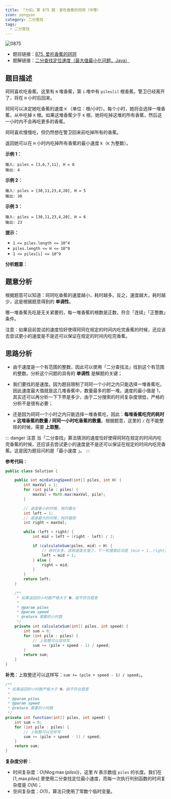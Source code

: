 ```yaml
---
title: 「力扣」第 875 题：爱吃香蕉的珂珂（中等）
icon: yongyan
category: 二分查找
tags:
  - 二分查找
---
```


![0875](https://tva1.sinaimg.cn/large/008i3skNgy1gx8zi70sf1j30p00an3yr.jpg)

- 题目链接：[875. 爱吃香蕉的珂珂](https://leetcode-cn.com/problems/koko-eating-bananas/)
- 题解链接：[二分查找定位速度（最大值最小化问题，Java）](https://leetcode-cn.com/problems/koko-eating-bananas/solution/er-fen-cha-zhao-ding-wei-su-du-by-liweiwei1419/)

## 题目描述

珂珂喜欢吃香蕉。这里有 `N` 堆香蕉，第 `i` 堆中有 `piles[i]` 根香蕉。警卫已经离开了，将在 `H` 小时后回来。

珂珂可以决定她吃香蕉的速度 `K` （单位：根/小时）。每个小时，她将会选择一堆香蕉，从中吃掉 `K` 根。如果这堆香蕉少于 `K` 根，她将吃掉这堆的所有香蕉，然后这一小时内不会再吃更多的香蕉。

珂珂喜欢慢慢吃，但仍然想在警卫回来前吃掉所有的香蕉。

返回她可以在 `H` 小时内吃掉所有香蕉的最小速度 `K`（`K` 为整数）。

**示例 1：**

```
输入: piles = [3,6,7,11], H = 8
输出: 4
```

**示例 2：**

```
输入: piles = [30,11,23,4,20], H = 5
输出: 30
```

**示例 3：**

```
输入: piles = [30,11,23,4,20], H = 6
输出: 23
```

**提示：**

- `1 <= piles.length <= 10^4`
- `piles.length <= H <= 10^9`
- `1 <= piles[i] <= 10^9`

**分析题意**：

## 题意分析

根据题意可以知道：珂珂吃香蕉的速度越小，耗时越多。反之，速度越大，耗时越少，这是根据题意得到的 **单调性**。

哪一堆香蕉先吃是无关紧要的，每一堆香蕉的根数是正数，符合「连续」「正整数」条件。

注意：如果目前尝试的速度恰好使得珂珂在规定的时间内吃完香蕉的时候，还应该去尝试更小的速度是不是还可以保证在规定的时间内吃完香蕉。

## 思路分析

- 由于速度是一个有范围的整数，因此可以使用「二分查找法」找到这个有范围的整数。分析这个问题的具有的 **单调性** 是解题的关键；

- 我们要找的是速度。因为题目限制了珂珂一个小时之内只能选择一堆香蕉吃，因此速度最大值就是这几堆香蕉中，数量最多的那一堆。速度的最小值是 $1$，其实还可以再分析一下下界是多少，由于二分搜索的时间复杂度很低，严格的分析不是很有必要；
- 还是因为珂珂一个小时之内只能选择一堆香蕉吃，因此：**每堆香蕉吃完的耗时 = 这堆香蕉的数量 / 珂珂一小时吃香蕉的数量**。根据题意，这里的 `/` 在不能整除的时候，需要 **上取整**。

::: danger 注意
当「二分查找」算法猜测的速度恰好使得珂珂在规定的时间内吃完香蕉的时候，还应该去尝试更小的速度是不是还可以保证在规定的时间内吃完香蕉。这是因为题目问的是「最小速度 」。
:::

**参考代码**：

```Java []
public class Solution {

    public int minEatingSpeed(int[] piles, int H) {
        int maxVal = 1;
        for (int pile : piles) {
            maxVal = Math.max(maxVal, pile);
        }

        // 速度最小的时候，耗时最长
        int left = 1;
        // 速度最大的时候，耗时最短
        int right = maxVal;

        while (left < right) {
            int mid = left + (right - left) / 2;

            if (calculateSum(piles, mid) > H) {
                // 耗时太多，说明速度太慢了，下一轮搜索区间是 [mid + 1..right]
                left = mid + 1;
            } else {
                right = mid;
            }
        }
        return left;
    }

    /**
     * 如果返回的小时数严格大于 H，就不符合题意
     *
     * @param piles
     * @param speed
     * @return 需要的小时数
     */
    private int calculateSum(int[] piles, int speed) {
        int sum = 0;
        for (int pile : piles) {
            // 上取整可以这样写
            sum += (pile + speed - 1) / speed;
        }
        return sum;
    }
}
```

**补充**：上取整还可以这样写：`sum += (pile + speed - 1) / speed;`。

```Java []
/**
 * 如果返回的小时数严格大于 H，就不符合题意
 *
 * @param piles
 * @param speed
 * @return 需要的小时数
 */
private int function(int[] piles, int speed) {
    int sum = 0;
    for (int pile : piles) {
        // 上取整可以这样写
        sum += (pile + speed - 1) / speed;
    }
    return sum;
}
```

**复杂度分析**：

- 时间复杂度：$O(N \log \max(piles))$，这里 $N$ 表示数组 `piles` 的长度。我们在 $[1, \max{piles}]$ 里使用二分查找定位最小速度，而每一次执行判别函数的时间复杂度是 $O(N)$；
- 空间复杂度：$O(1)$，算法只使用了常数个临时变量。
